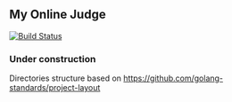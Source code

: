 ## My Online Judge

[![Build Status](https://travis-ci.org/DanielHenry/my-online-judge.svg?branch=master)](https://travis-ci.org/DanielHenry/my-online-judge)

### Under construction

Directories structure based on https://github.com/golang-standards/project-layout
